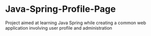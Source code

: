 # Java-Spring-Profile-Page
Project aimed at learning Java Spring while creating a common web application involving user profile and administration
